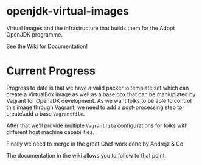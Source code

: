openjdk-virtual-images
======================

Virtual Images and the infrastructure that builds them for the Adopt OpenJDK programme.

See the [Wiki](https://github.com/AdoptOpenJDK/openjdk-virtual-images/wiki) for Documentation!

# Current Progress
Progress to date is that we have a valid packer.io template set which can create a VirtualBox image as well as a base box that can be maniuplated by Vagrant for OpenJDK development. As we want folks to be able to control this image through Vagrant, we need to add a post-processing step to create\add a base `Vagrantfile`.

After that we'll provide multiple `Vagrantfile` configurations for folks with different host machine capabilities.

Finally we need to merge in the great Chef work done by Andrejz & Co

The documentation in the wiki allows you to follow to that point.

